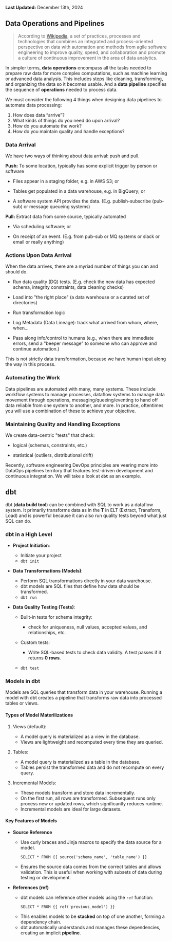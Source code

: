 **Last Updated:** December 13th, 2024

## Data Operations and Pipelines
> According to [Wikipedia]((https://en.wikipedia.org/wiki/DataOps)), a set of practices, processes and technologies that combines an integrated and process-oriented perspective on data with automation and methods from agile software engineering to improve quality, speed, and collaboration and promote a culture of continuous improvement in the area of data analytics. 

In simpler terms, **data operations** encompass all the tasks needed to prepare raw data for more complex computations, such as machine learning or advanced data analysis. This includes steps like cleaning, transforming, and organizing the data so it becomes usable. And a **data pipeline** specifies the sequence of **operations** needed to process data.

We must consider the following 4 things when designing data pipelines to automate data processing:
1. How does data “arrive”?
2. What kinds of things do you need do upon arrival?
3. How do you automate the work?
4. How do you maintain quality and handle exceptions?

### Data Arrival

We have two ways of thinking about data arrival: push and pull.

**Push:** To some location, typically has some explicit trigger by
person or software

-   Files appear in a staging folder, e.g. in AWS S3; or

-   Tables get populated in a data warehouse, e.g. in BigQuery; or

-   A software system API provides the data. (E.g. publish-subscribe
    (pub-sub) or message queueing systems)

**Pull:** Extract data from some source, typically automated

-   Via scheduling software; or

-   On receipt of an event. (E.g. from pub-sub or MQ systems or slack or
    email or really anything)

### Actions Upon Data Arrival

When the data arrives, there are a myriad number of things you can and
should do.

-   Run data quality (DQ) tests. (E.g. check the new data has expected
    schema, integrity constraints, data cleaning checks)

-   Load into "the right place" (a data warehouse or a curated set of
    directories)

-   Run transformation logic

-   Log Metadata (Data Lineage): track what arrived from whom, where,
    when...

-   Pass along info/control to humans (e.g., when there are immediate
    errors, send a "beeper message" to someone who can approve and
    continue automation.)

This is not strictly data transformation, because we have human input
along the way in this process.

### Automating the Work

Data pipelines are automated with many, many systems. These include
workflow systems to manage processes, dataflow systems to manage data
movement through operations, messaging/queeing/eventing to hand off data
reliable from one system to another, and more. In practice, oftentimes
you will use a combination of these to achieve your objective.

### Maintaining Quality and Handling Exceptions

We create data-centric \"tests\" that check:

-   logical (schemas, constraints, etc.)

-   statistical (outliers, distributional drift)

Recently, software engineering DevOps principles are veering more into
DataOps pipelines territory that features test-driven development and
continuous integration. We will take a look at **`dbt`** as an example.

## dbt
dbt (**data build tool**) can be combined with SQL to work as a dataflow system. It primarily transforms data as in the **T** in
ELT (Extract, Transform, Load) and is powerful because it can also run quality tests beyond what
just SQL can do.

### dbt in a High Level

-   **Project Initiation**: 
    - Initiate your project
    - `dbt init`

-   **Data Transformations (Models)**: 
    - Perform SQL transformations directly in your data warehouse.
    - dbt models are SQL files that define how data should be transformed.
    - `dbt run`

-   **Data Quality Testing (Tests)**:
    - Built-in tests for schema integrity:
        - check for uniqueness, null values, accepted values, and relationships, etc.

    - Custom tests:
        - Write SQL-based tests to check data validity. A test passes if it returns **0 rows**.
    - `dbt test`

### Models in dbt
Models are SQL queries that transform data in your warehouse. Running a model with dbt creates a pipeline that transforms raw data into processed tables or views.

#### **Types of Model Materilizations** 

1. Views (default):
    - A model query is materialized as a view in the database.
    - Views are lightweight and recomputed every time they are queried.

2. Tables:
    - A model query is materialized as a table in the database.
    - Tables persist the transformed data and do not recompute on every query.

3. Incremental Models:
    - These models transform and store data incrementally.
    - On the first run, all rows are transformed. Subsequent runs only process new or updated rows, which significantly reduces runtime.
    - Incremental models are ideal for large datasets.

#### **Key Features of Models**
- **Source Reference**
  - Use curly braces and Jinja macros to specify the data source for a model.
    ```
    SELECT * FROM {{ source('schema_name', 'table_name') }}
    ```
  - Ensures the source data comes from the correct tables and allows validation. This is useful when working with subsets of data during testing or development.

- **References (ref)**
  - dbt models can reference other models using the `ref` function:
      ```
      SELECT * FROM {{ ref('previous_model') }}
      ```
  - This enables models to be **stacked** on top of one another, forming a dependency chain.
  - dbt automatically understands and manages these dependencies, creating an implicit **pipeline**.


